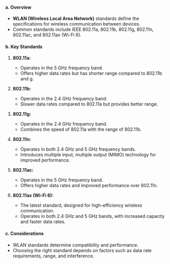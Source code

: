 #### a. Overview

- **WLAN (Wireless Local Area Network)** standards define the specifications for wireless communication between devices.
- Common standards include IEEE 802.11a, 802.11b, 802.11g, 802.11n, 802.11ac, and 802.11ax (Wi-Fi 6).

#### b. Key Standards

1. **802.11a:**
    
    - Operates in the 5 GHz frequency band.
    - Offers higher data rates but has shorter range compared to 802.11b and g.
2. **802.11b:**
    
    - Operates in the 2.4 GHz frequency band.
    - Slower data rates compared to 802.11a but provides better range.
3. **802.11g:**
    
    - Operates in the 2.4 GHz frequency band.
    - Combines the speed of 802.11a with the range of 802.11b.
4. **802.11n:**
    
    - Operates in both 2.4 GHz and 5 GHz frequency bands.
    - Introduces multiple input, multiple output (MIMO) technology for improved performance.
5. **802.11ac:**
    
    - Operates in the 5 GHz frequency band.
    - Offers higher data rates and improved performance over 802.11n.
6. **802.11ax (Wi-Fi 6):**
    
    - The latest standard, designed for high-efficiency wireless communication.
    - Operates in both 2.4 GHz and 5 GHz bands, with increased capacity and faster data rates.

#### c. Considerations

- WLAN standards determine compatibility and performance.
- Choosing the right standard depends on factors such as data rate requirements, range, and interference.